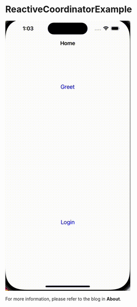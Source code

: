 # ReactiveCoordinatorExample

![./demo.gif](./demo.gif)

For more information, please refer to the blog in **About**.

